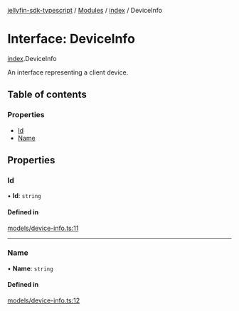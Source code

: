[jellyfin-sdk-typescript](../README.md) / [Modules](../modules.md) / [index](../modules/index.md) / DeviceInfo

# Interface: DeviceInfo

[index](../modules/index.md).DeviceInfo

An interface representing a client device.

## Table of contents

### Properties

- [Id](index.DeviceInfo.md#id)
- [Name](index.DeviceInfo.md#name)

## Properties

### Id

• **Id**: `string`

#### Defined in

[models/device-info.ts:11](https://github.com/thornbill/jellyfin-sdk-typescript/blob/0f61f16/src/models/device-info.ts#L11)

___

### Name

• **Name**: `string`

#### Defined in

[models/device-info.ts:12](https://github.com/thornbill/jellyfin-sdk-typescript/blob/0f61f16/src/models/device-info.ts#L12)
